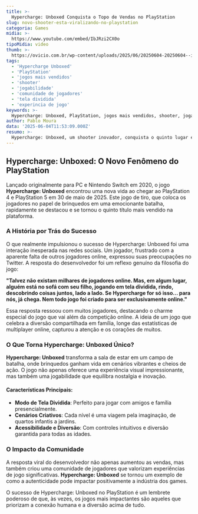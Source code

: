 ```yaml
---
title: >-
  Hypercharge: Unboxed Conquista o Topo de Vendas no PlayStation
slug: novo-shooter-esta-viralizando-no-playstation
categoria: Games
midia: >-
  https://www.youtube.com/embed/IbJRzi2CX0o
tipoMidia: video
thumb: >-
  https://ovicio.com.br/wp-content/uploads/2025/06/20250604-20250604--ibjrzi2cx0o.jpg
tags:
  - 'Hypercharge Unboxed'
  - 'PlayStation'
  - 'jogos mais vendidos'
  - 'shooter'
  - 'jogabilidade'
  - 'comunidade de jogadores'
  - 'tela dividida'
  - 'experincia de jogo'
keywords: >-
  Hypercharge: Unboxed, PlayStation, jogos mais vendidos, shooter, jogabilidade, comunidade de jogadores, tela dividida, experiência de jogo
author: Pablo Moura
data: '2025-06-04T11:53:09.000Z'
resumo: >-
  Hypercharge: Unboxed, um shooter inovador, conquista o quinto lugar entre os jogos mais vendidos no PlayStation após resposta sincera do desenvolvedor viralizar. Descubra o que torna este jogo tão especial e por que ele está conquistando corações.
---
```


## Hypercharge: Unboxed: O Novo Fenômeno do PlayStation

Lançado originalmente para PC e Nintendo Switch em 2020, o jogo **Hypercharge: Unboxed** encontrou uma nova vida ao chegar ao PlayStation 4 e PlayStation 5 em 30 de maio de 2025. Este jogo de tiro, que coloca os jogadores no papel de brinquedos em uma emocionante batalha, rapidamente se destacou e se tornou o quinto título mais vendido na plataforma.

### A História por Trás do Sucesso

O que realmente impulsionou o sucesso de Hypercharge: Unboxed foi uma interação inesperada nas redes sociais. Um jogador, frustrado com a aparente falta de outros jogadores online, expressou suas preocupações no Twitter. A resposta do desenvolvedor foi um reflexo genuíno da filosofia do jogo:

**"Talvez não existam milhares de jogadores online. Mas, em algum lugar, alguém está no sofá com seu filho, jogando em tela dividida, rindo, descobrindo coisas juntos, lado a lado. Se Hypercharge for só isso... para nós, já chega. Nem todo jogo foi criado para ser exclusivamente online."**

Essa resposta ressoou com muitos jogadores, destacando o charme especial do jogo que vai além da competição online. A ideia de um jogo que celebra a diversão compartilhada em família, longe das estatísticas de multiplayer online, capturou a atenção e os corações de muitos.

### O Que Torna Hypercharge: Unboxed Único?

**Hypercharge: Unboxed** transforma a sala de estar em um campo de batalha, onde brinquedos ganham vida em cenários vibrantes e cheios de ação. O jogo não apenas oferece uma experiência visual impressionante, mas também uma jogabilidade que equilibra nostalgia e inovação.

#### Características Principais:
- **Modo de Tela Dividida**: Perfeito para jogar com amigos e família presencialmente.
- **Cenários Criativos**: Cada nível é uma viagem pela imaginação, de quartos infantis a jardins.
- **Acessibilidade e Diversão**: Com controles intuitivos e diversão garantida para todas as idades.

### O Impacto da Comunidade

A resposta viral do desenvolvedor não apenas aumentou as vendas, mas também criou uma comunidade de jogadores que valorizam experiências de jogo significativas. **Hypercharge: Unboxed** se tornou um exemplo de como a autenticidade pode impactar positivamente a indústria dos games.

O sucesso de Hypercharge: Unboxed no PlayStation é um lembrete poderoso de que, às vezes, os jogos mais impactantes são aqueles que priorizam a conexão humana e a diversão acima de tudo.
